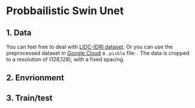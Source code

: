# Probbailistic Swin Unet

## 1. Data
You can feel free to deal with [LIDC-IDRI dataset](https://www.cancerimagingarchive.net/collection/lidc-idri/). Or you can use the preprocessed dataset in [Google Cloud](https://drive.google.com/file/d/1VZmHbnwd-XkapzrsjL9yCrnT1ERDoqw9/view?usp=sharing) a `.pickle` file: . The data is cropped to a resolution of (128,128), with a fixed spacing.
## 2. Envrionment

## 3. Train/test
